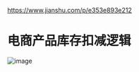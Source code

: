
<https://www.jianshu.com/p/e353e893e212>

# 电商产品库存扣减逻辑



![image](https://user-images.githubusercontent.com/7867225/137578009-4a28922c-ab15-42fb-b705-1e47a4cefc18.png)
